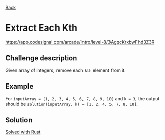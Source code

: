 [Back](../README.md)

# Extract Each Kth

https://app.codesignal.com/arcade/intro/level-8/3AgqcKrxbwFhd3Z3R

## Challenge description

Given array of integers, remove each `kth` element from it.

## Example

For `inputArray = [1, 2, 3, 4, 5, 6, 7, 8, 9, 10]` and `k = 3`, the output should be `solution(inputArray, k) = [1, 2, 4, 5, 7, 8, 10]`.

## Solution

[Solved with Rust](extract_each_kth.rs)
